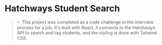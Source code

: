 # Hatchways Student Search

> ✨ This project was completed as a code challenge in the interview process for a job. It's built with React, it connects to the Hatchways API to search and tag students, and the styling is done with Tailwind CSS.